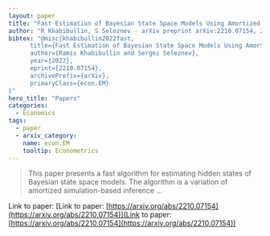 ```yaml
---
layout: paper
title: "Fast Estimation of Bayesian State Space Models Using Amortized Simulation-Based Inference"
author: "R Khabibullin, S Seleznev - arXiv preprint arXiv:2210.07154, 2022 - arxiv.org"
bibtex: "@misc{khabibullin2022fast,
      title={Fast Estimation of Bayesian State Space Models Using Amortized Simulation-Based Inference}, 
      author={Ramis Khabibullin and Sergei Seleznev},
      year={2022},
      eprint={2210.07154},
      archivePrefix={arXiv},
      primaryClass={econ.EM}
}"
hero_title: "Papers"
categories:
  - Economics
tags:
  - paper
  - arxiv_category:
    name: econ.EM
    tooltip: Econometrics
---
```

>This paper presents a fast algorithm for estimating hidden states of Bayesian state space models. The algorithm is a variation of amortized simulation-based inference …

Link to paper: [Link to paper: [https://arxiv.org/abs/2210.07154](https://arxiv.org/abs/2210.07154)](Link to paper: [https://arxiv.org/abs/2210.07154](https://arxiv.org/abs/2210.07154))


